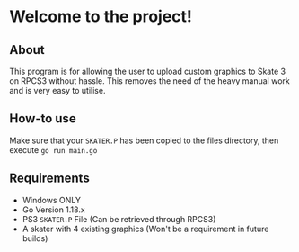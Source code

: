# Welcome to the project!

## About
This program is for allowing the user to upload custom graphics to Skate 3 on RPCS3 without hassle. This removes the need of the heavy manual work and is very easy to utilise.

## How-to use
Make sure that your `SKATER.P` has been copied to the files directory, then execute `go run main.go`

## Requirements
 - Windows ONLY
 - Go Version 1.18.x
 - PS3 `SKATER.P` File (Can be retrieved through RPCS3)
 - A skater with 4 existing graphics (Won't be a requirement in future builds)
